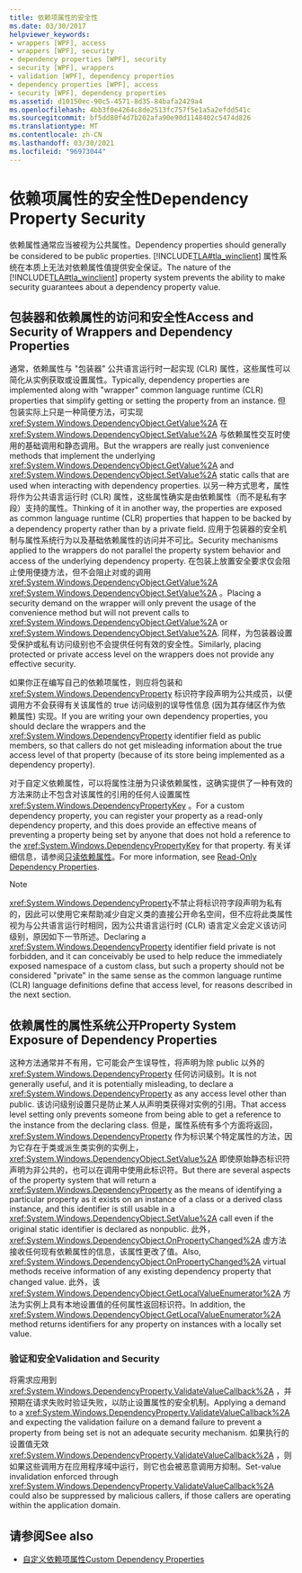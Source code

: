```yaml
---
title: 依赖项属性的安全性
ms.date: 03/30/2017
helpviewer_keywords:
- wrappers [WPF], access
- wrappers [WPF], security
- dependency properties [WPF], security
- security [WPF], wrappers
- validation [WPF], dependency properties
- dependency properties [WPF], access
- security [WPF], dependency properties
ms.assetid: d10150ec-90c5-4571-8d35-84bafa2429a4
ms.openlocfilehash: 4bb3f0e4264c8de2513fc757f5e1a5a2efdd541c
ms.sourcegitcommit: bf5dd80f4d7b202afa90e90d1148402c5474d826
ms.translationtype: MT
ms.contentlocale: zh-CN
ms.lasthandoff: 03/30/2021
ms.locfileid: "96973044"
---
```

# <a name="dependency-property-security"></a><span data-ttu-id="07efc-102">依赖项属性的安全性</span><span class="sxs-lookup"><span data-stu-id="07efc-102">Dependency Property Security</span></span>
<span data-ttu-id="07efc-103">依赖属性通常应当被视为公共属性。</span><span class="sxs-lookup"><span data-stu-id="07efc-103">Dependency properties should generally be considered to be public properties.</span></span> <span data-ttu-id="07efc-104">[!INCLUDE[TLA#tla_winclient](../../../includes/tlasharptla-winclient-md.md)] 属性系统在本质上无法对依赖属性值提供安全保证。</span><span class="sxs-lookup"><span data-stu-id="07efc-104">The nature of the [!INCLUDE[TLA#tla_winclient](../../../includes/tlasharptla-winclient-md.md)] property system prevents the ability to make security guarantees about a dependency property value.</span></span>  

<a name="AccessSecurity"></a>
## <a name="access-and-security-of-wrappers-and-dependency-properties"></a><span data-ttu-id="07efc-105">包装器和依赖属性的访问和安全性</span><span class="sxs-lookup"><span data-stu-id="07efc-105">Access and Security of Wrappers and Dependency Properties</span></span>  
 <span data-ttu-id="07efc-106">通常，依赖属性与 "包装器" 公共语言运行时一起实现 (CLR) 属性，这些属性可以简化从实例获取或设置属性。</span><span class="sxs-lookup"><span data-stu-id="07efc-106">Typically, dependency properties are implemented along with "wrapper" common language runtime (CLR) properties that simplify getting or setting the property from an instance.</span></span> <span data-ttu-id="07efc-107">但包装实际上只是一种简便方法，可实现 <xref:System.Windows.DependencyObject.GetValue%2A> 在 <xref:System.Windows.DependencyObject.SetValue%2A> 与依赖属性交互时使用的基础调用和静态调用。</span><span class="sxs-lookup"><span data-stu-id="07efc-107">But the wrappers are really just convenience methods that implement the underlying <xref:System.Windows.DependencyObject.GetValue%2A> and <xref:System.Windows.DependencyObject.SetValue%2A> static calls that are used when interacting with dependency properties.</span></span> <span data-ttu-id="07efc-108">以另一种方式思考，属性将作为公共语言运行时 (CLR) 属性，这些属性确实是由依赖属性（而不是私有字段）支持的属性。</span><span class="sxs-lookup"><span data-stu-id="07efc-108">Thinking of it in another way, the properties are exposed as common language runtime (CLR) properties that happen to be backed by a dependency property rather than by a private field.</span></span> <span data-ttu-id="07efc-109">应用于包装器的安全机制与属性系统行为以及基础依赖属性的访问并不可比。</span><span class="sxs-lookup"><span data-stu-id="07efc-109">Security mechanisms applied to the wrappers do not parallel the property system behavior and access of the underlying dependency property.</span></span> <span data-ttu-id="07efc-110">在包装上放置安全要求仅会阻止使用便捷方法，但不会阻止对或的调用 <xref:System.Windows.DependencyObject.GetValue%2A> <xref:System.Windows.DependencyObject.SetValue%2A> 。</span><span class="sxs-lookup"><span data-stu-id="07efc-110">Placing a security demand on the wrapper will only prevent the usage of the convenience method but will not prevent calls to <xref:System.Windows.DependencyObject.GetValue%2A> or <xref:System.Windows.DependencyObject.SetValue%2A>.</span></span> <span data-ttu-id="07efc-111">同样，为包装器设置受保护或私有访问级别也不会提供任何有效的安全性。</span><span class="sxs-lookup"><span data-stu-id="07efc-111">Similarly, placing protected or private access level on the wrappers does not provide any effective security.</span></span>  
  
 <span data-ttu-id="07efc-112">如果你正在编写自己的依赖项属性，则应将包装和 <xref:System.Windows.DependencyProperty> 标识符字段声明为公共成员，以便调用方不会获得有关该属性的 true 访问级别的误导性信息 (因为其存储区作为依赖属性) 实现。</span><span class="sxs-lookup"><span data-stu-id="07efc-112">If you are writing your own dependency properties, you should declare the wrappers and the <xref:System.Windows.DependencyProperty> identifier field as public members, so that callers do not get misleading information about the true access level of that property (because of its store being implemented as a dependency property).</span></span>  
  
 <span data-ttu-id="07efc-113">对于自定义依赖属性，可以将属性注册为只读依赖属性，这确实提供了一种有效的方法来防止不包含对该属性的引用的任何人设置属性 <xref:System.Windows.DependencyPropertyKey> 。</span><span class="sxs-lookup"><span data-stu-id="07efc-113">For a custom dependency property, you can register your property as a read-only dependency property, and this does provide an effective means of preventing a property being set by anyone that does not hold a reference to the <xref:System.Windows.DependencyPropertyKey> for that property.</span></span> <span data-ttu-id="07efc-114">有关详细信息，请参阅[只读依赖属性](read-only-dependency-properties.md)。</span><span class="sxs-lookup"><span data-stu-id="07efc-114">For more information, see [Read-Only Dependency Properties](read-only-dependency-properties.md).</span></span>  
  
> [!NOTE]
> <span data-ttu-id="07efc-115"><xref:System.Windows.DependencyProperty>不禁止将标识符字段声明为私有的，因此可以使用它来帮助减少自定义类的直接公开命名空间，但不应将此类属性视为与公共语言运行时相同，因为公共语言运行时 (CLR) 语言定义会定义该访问级别，原因如下一节所述。</span><span class="sxs-lookup"><span data-stu-id="07efc-115">Declaring a <xref:System.Windows.DependencyProperty> identifier field private is not forbidden, and it can conceivably be used to help reduce the immediately exposed namespace of a custom class, but such a property should not be considered "private" in the same sense as the common language runtime (CLR) language definitions define that access level, for reasons described in the next section.</span></span>  
  
<a name="PropertySystemExposure"></a>
## <a name="property-system-exposure-of-dependency-properties"></a><span data-ttu-id="07efc-116">依赖属性的属性系统公开</span><span class="sxs-lookup"><span data-stu-id="07efc-116">Property System Exposure of Dependency Properties</span></span>  
 <span data-ttu-id="07efc-117">这种方法通常并不有用，它可能会产生误导性，将声明为除 public 以外的 <xref:System.Windows.DependencyProperty> 任何访问级别。</span><span class="sxs-lookup"><span data-stu-id="07efc-117">It is not generally useful, and it is potentially misleading, to declare a <xref:System.Windows.DependencyProperty> as any access level other than public.</span></span> <span data-ttu-id="07efc-118">该访问级别设置只是防止某人从声明类获得对实例的引用。</span><span class="sxs-lookup"><span data-stu-id="07efc-118">That access level setting only prevents someone from being able to get a reference to the instance from the declaring class.</span></span> <span data-ttu-id="07efc-119">但是，属性系统有多个方面将返回， <xref:System.Windows.DependencyProperty> 作为标识某个特定属性的方法，因为它存在于类或派生类实例的实例上， <xref:System.Windows.DependencyObject.SetValue%2A> 即使原始静态标识符声明为非公共的，也可以在调用中使用此标识符。</span><span class="sxs-lookup"><span data-stu-id="07efc-119">But there are several aspects of the property system that will return a <xref:System.Windows.DependencyProperty> as the means of identifying a particular property as it exists on an instance of a class or a derived class instance, and this identifier is still usable in a <xref:System.Windows.DependencyObject.SetValue%2A> call even if the original static identifier is declared as nonpublic.</span></span> <span data-ttu-id="07efc-120">此外， <xref:System.Windows.DependencyObject.OnPropertyChanged%2A> 虚方法接收任何现有依赖属性的信息，该属性更改了值。</span><span class="sxs-lookup"><span data-stu-id="07efc-120">Also, <xref:System.Windows.DependencyObject.OnPropertyChanged%2A> virtual methods receive information of any existing dependency property that changed value.</span></span> <span data-ttu-id="07efc-121">此外，该 <xref:System.Windows.DependencyObject.GetLocalValueEnumerator%2A> 方法为实例上具有本地设置值的任何属性返回标识符。</span><span class="sxs-lookup"><span data-stu-id="07efc-121">In addition, the <xref:System.Windows.DependencyObject.GetLocalValueEnumerator%2A> method returns identifiers for any property on instances with a locally set value.</span></span>  
  
### <a name="validation-and-security"></a><span data-ttu-id="07efc-122">验证和安全</span><span class="sxs-lookup"><span data-stu-id="07efc-122">Validation and Security</span></span>  
 <span data-ttu-id="07efc-123">将需求应用到 <xref:System.Windows.DependencyProperty.ValidateValueCallback%2A> ，并预期在请求失败时验证失败，以防止设置属性的安全机制。</span><span class="sxs-lookup"><span data-stu-id="07efc-123">Applying a demand to a <xref:System.Windows.DependencyProperty.ValidateValueCallback%2A> and expecting the validation failure on a demand failure to prevent a property from being set is not an adequate security mechanism.</span></span> <span data-ttu-id="07efc-124">如果执行的设置值无效 <xref:System.Windows.DependencyProperty.ValidateValueCallback%2A> ，则如果这些调用方在应用程序域中运行，则它也会被恶意调用方抑制。</span><span class="sxs-lookup"><span data-stu-id="07efc-124">Set-value invalidation enforced through <xref:System.Windows.DependencyProperty.ValidateValueCallback%2A> could also be suppressed by malicious callers, if those callers are operating within the application domain.</span></span>  
  
## <a name="see-also"></a><span data-ttu-id="07efc-125">请参阅</span><span class="sxs-lookup"><span data-stu-id="07efc-125">See also</span></span>

- [<span data-ttu-id="07efc-126">自定义依赖项属性</span><span class="sxs-lookup"><span data-stu-id="07efc-126">Custom Dependency Properties</span></span>](custom-dependency-properties.md)
